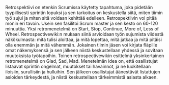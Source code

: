 Retrospektiivi on etenkin Scrumissa käytetty tapahtuma, joka pidetään tyypillisesti sprintin lopuksi ja 
sen tarkoitus on keskustella siitä, miten tiimin työ sujui ja miten sitä voidaan kehittää edelleen.
Retrospektiivin voi pitää monin eri tavoin. Usein sen fasilitoi Scrum master ja sen kesto on 
60-120 minuuttia. 
	Yksi retromenetelmä on Start, Stop, Continue, More of, Less of Wheel.
Retrospectivewiki:n mukaan siinä arvioidaan työn sujumista viidestä näkökulmasta: mitä tulisi aloittaa, 
ja mitä lopettaa, mitä jatkaa ja mitä pitäisi olla enemmän ja mitä vähemmän. Jokainen tiimin jäsen voi
kirjata fläpille omat näkemyksensä ja sen jälkeen niistä keskustellaan yhdessä ja sovitaan muutoksista
työtapoihin.
	Toinen retrospectivewikin esittelmä yksinkertainen retromenetelmä on Glad, Sad, Mad. Menetelmän
idea on, että osallistujat listaavat sprintin ongelmat, muutokset tai havainnot, ja ne luokitellaan
iloisiin, surullisiin ja hulluihin. Sen jälkeen osallistujat äänestävät listattujen asioiden tärkeydestä, ja
niistä keskustellaan tärkeimmistä asiasta alkaen.
